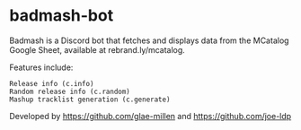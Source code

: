 # badmash-bot

Badmash is a Discord bot that fetches and displays data from the MCatalog Google Sheet, available at rebrand.ly/mcatalog.

Features include:
  
    Release info (c.info)
    Random release info (c.random)
    Mashup tracklist generation (c.generate)


Developed by https://github.com/glae-millen and https://github.com/joe-ldp

